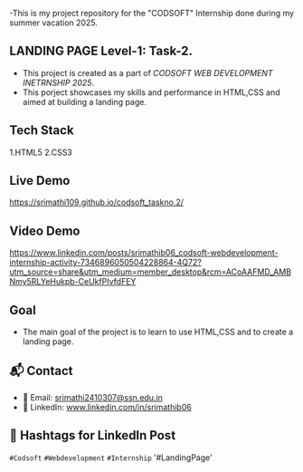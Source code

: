 -This is my project repository for the "CODSOFT" Internship done during my summer vacation 2025.

## LANDING PAGE Level-1: Task-2.
- This project is created as a part of *CODSOFT WEB DEVELOPMENT INETRNSHIP 2025*.
- This porject showcases my skills and performance in HTML,CSS and  aimed at building a landing page.

## Tech Stack
1.HTML5
2.CSS3


## Live Demo
https://srimathi109.github.io/codsoft_taskno.2/

## Video Demo
https://www.linkedin.com/posts/srimathib06_codsoft-webdevelopment-internship-activity-7346896050504228864-4Q72?utm_source=share&utm_medium=member_desktop&rcm=ACoAAFMD_AMBNmy5RLYeHukpb-CeUkfPIvfdFEY

## Goal
- The main goal of the project is to learn to use HTML,CSS and to create a landing page.

## 📬 Contact
- 📧 Email: srimathi2410307@ssn.edu.in
- 🔗 LinkedIn: www.linkedin.com/in/srimathib06

## 📢 Hashtags for LinkedIn Post
`#Codsoft` `#Webdevelopment`  `#Internship` '#LandingPage'
